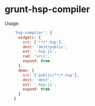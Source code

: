 grunt-hsp-compiler
==================

Usage:

```javascript
    'hsp-compiler': {
      widgets: {
        src: ['**/*.hsp'],
        dest: 'dest/public',
        ext: '.hsp.js',
        cwd: 'src/',
        expand: true
      },
      demo: {
        src: ['public/**/*.hsp'],
        dest: 'dest',
        ext: '.hsp.js',
        expand: true
      }
    }
```